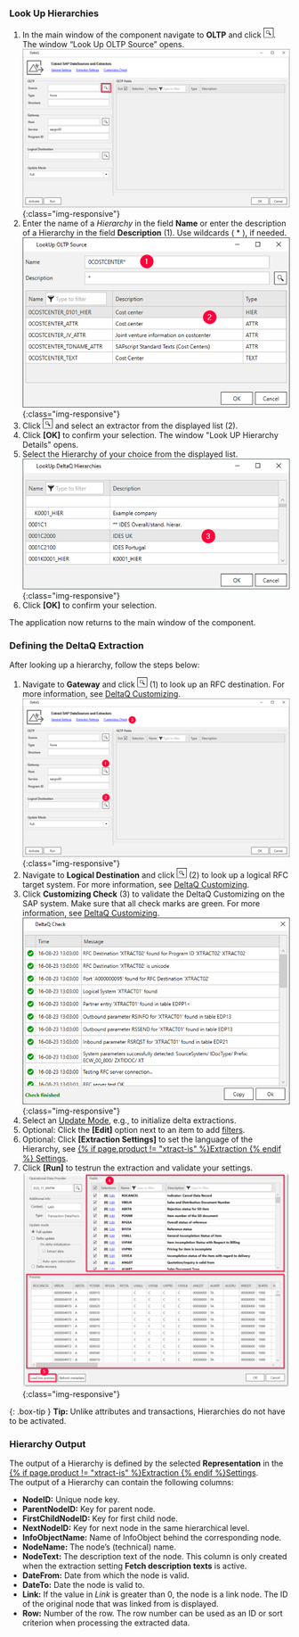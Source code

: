 ### Look Up Hierarchies

1. In the main window of the component navigate to **OLTP** and click ![magnifying-glass](/img/content/icons/magnifying-glass.png). The window “Look Up OLTP Source” opens.<br>
![DeltaQ](/img/content/DeltaQ.png){:class="img-responsive"}
2. Enter the name of a *Hierarchy* in the field **Name** or enter the description of a Hierarchy in the field **Description** (1). Use wildcards ( * ), if needed.<br>
![search-ds-mat-attr](/img/content/DeltaQ-Hierarchy-001.png){:class="img-responsive"}
3. Click ![magnifying-glass](/img/content/icons/magnifying-glass.png) and select an extractor from the displayed list (2).
4. Click **[OK]** to confirm your selection. The window "Look UP Hierarchy Details" opens.
5. Select the Hierarchy of your choice from the displayed list. <br>
![DeltaQ-Hierarchy-002](/img/content/DeltaQ-Hierarchy-002.png){:class="img-responsive"}
6. Click **[OK]** to confirm your selection.

The application now returns to the main window of the component.

<!---
The following subsection is new and correlates to the section on page "Defining a deltaQ Extraction". 
-->

### Defining the DeltaQ Extraction

After looking up a hierarchy, follow the steps below:

1. Navigate to **Gateway** and click ![magnifying-glass](/img/content/icons/magnifying-glass.png) (1) to look up an RFC destination. 
For more information, see [DeltaQ Customizing](./deltaq-customizing).<br>
![DeltaQ2](/img/content/DeltaQ2.png){:class="img-responsive"}
2. Navigate to **Logical Destination** and click ![magnifying-glass](/img/content/icons/magnifying-glass.png) (2) to look up a logical RFC target system. For more information, see [DeltaQ Customizing](./deltaq-customizing).
3. Click **Customizing Check** (3) to validate the DeltaQ Customizing on the SAP system.
Make sure that all check marks are green. For more information, see [DeltaQ Customizing](./deltaq-customizing).<br>
![customizing-check-successfull](/img/content/customizing-check-successfull.png){:class="img-responsive"}
4. Select an [Update Mode](./update-mode), e.g., to initialize delta extractions.
5. Optional: Click the **[Edit]** option next to an item to add [filters](./datasource-parameter). 
6. Optional: Click **[Extraction Settings]** to set the language of the Hierarchy, see [{% if page.product != "xtract-is" %}Extraction {% endif %} Settings](./extraction-settings). 
7. Click **[Run]** to testrun the extraction and validate your settings.
![Datasource Preview](/img/content/odp/odp-datasource-2lis-11-vaitm-02-preview.png){:class="img-responsive"}

{: .box-tip }
**Tip:** Unlike attributes and transactions, Hierarchies do not have to be activated.

### Hierarchy Output

The output of a Hierarchy is defined by the selected **Representation** in the [{% if page.product != "xtract-is" %}Extraction {% endif %}Settings](./extraction-settings).<br>
The output of a Hierarchy can contain the following columns:

<!---
The following list is copied from the Hierarchy component. 
-->

- **NodeID:**
Unique node key.
- **ParentNodeID:**
Key for parent node.
- **FirstChildNodeID:**
Key for first child node.
- **NextNodeID:**
Key for next node in the same hierarchical level.
- **InfoObjectName:**
Name of InfoObject behind the corresponding node.
- **NodeName:**
The node’s (technical) name.
- **NodeText:** 
The description text of the node. This column is only created when the extraction setting **Fetch description texts** is active.
- **DateFrom:** 
Date from which the node is valid.
- **DateTo:**
Date the node is valid to.
- **Link:** 
If the value in *Link* is greater than 0, the node is a link node. The ID of the original node that was linked from is displayed. 
- **Row:**
Number of the row. The row number can be used as an ID or sort criterion when processing the extracted data.<br>